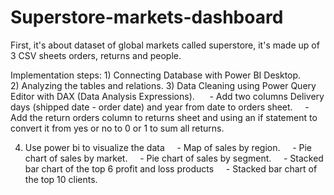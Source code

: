 # Superstore-markets-dashboard

First, it's about dataset of global markets called superstore, it's made up of 3 CSV sheets orders, returns and people.

Implementation steps:
1) Connecting Database with Power BI Desktop.
2) Analyzing the tables and relations.
3) Data Cleaning using Power Query Editor with DAX (Data Analysis Expressions). 
    - Add two columns Delivery days (shipped date - order date) and year from date to orders sheet.
    - Add the return orders column to returns sheet and using an if statement to convert it from yes or no to 0 or 1 to sum all returns.

4) Use power bi to visualize the data
    - Map of sales by region.
    - Pie chart of sales by market.
    - Pie chart of sales by segment.
    - Stacked bar chart of the top 6 profit and loss products
    - Stacked bar chart of the top 10 clients.
